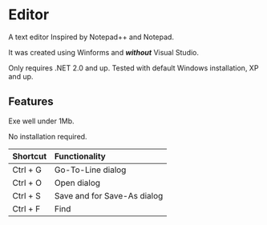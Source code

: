  <!--![editorlogo4.png](editorlogo4.png#2 "editorlogo4.png") -->
 
# Editor

A text editor Inspired by Notepad++ and Notepad.

It was created using Winforms and ___without___ Visual Studio.

Only requires .NET 2.0 and up. Tested with default Windows installation, XP and up.

<!--![Editor-Win10-Screenshot.png](Editor-Win10-Screenshot.png#6 "Editor-Win10-Screenshot.png")-->

## Features

Exe well under 1Mb.

No installation required.

| Shortcut  | Functionality 
| --------- | :------------ 
| Ctrl + G  | Go-To-Line dialog 
| Ctrl + O  | Open dialog 
| Ctrl + S  | Save and for Save-As dialog 
| Ctrl + F  | Find





